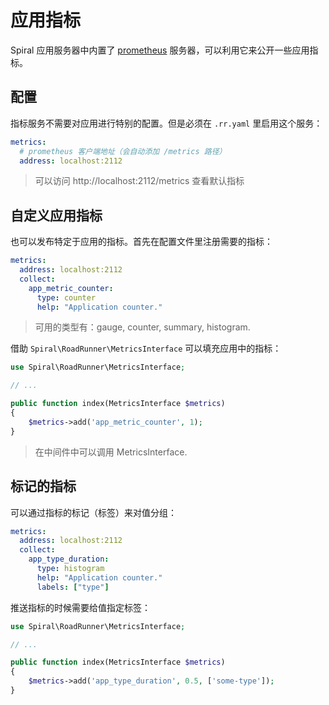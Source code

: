 # 应用指标

Spiral 应用服务器中内置了 [prometheus](https://prometheus.io/) 服务器，可以利用它来公开一些应用指标。

## 配置

指标服务不需要对应用进行特别的配置。但是必须在 `.rr.yaml` 里启用这个服务：

```yaml
metrics:
  # prometheus 客户端地址（会自动添加 /metrics 路径）
  address: localhost:2112
```

> 可以访问 http://localhost:2112/metrics 查看默认指标

## 自定义应用指标

也可以发布特定于应用的指标。首先在配置文件里注册需要的指标：

```yaml
metrics:
  address: localhost:2112
  collect:
    app_metric_counter:
      type: counter
      help: "Application counter."
```

> 可用的类型有：gauge, counter, summary, histogram.

借助 `Spiral\RoadRunner\MetricsInterface` 可以填充应用中的指标：

```php
use Spiral\RoadRunner\MetricsInterface; 

// ...

public function index(MetricsInterface $metrics)
{
    $metrics->add('app_metric_counter', 1);
}
```

> 在中间件中可以调用 MetricsInterface.

## 标记的指标

可以通过指标的标记（标签）来对值分组：

```yaml
metrics:
  address: localhost:2112
  collect:
    app_type_duration:
      type: histogram
      help: "Application counter."
      labels: ["type"]
```

推送指标的时候需要给值指定标签：

```php
use Spiral\RoadRunner\MetricsInterface; 

// ...

public function index(MetricsInterface $metrics)
{
    $metrics->add('app_type_duration', 0.5, ['some-type']);
}
```
